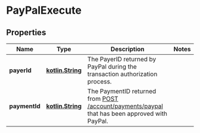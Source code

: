
# PayPalExecute

## Properties
Name | Type | Description | Notes
------------ | ------------- | ------------- | -------------
**payerId** | [**kotlin.String**](.md) | The PayerID returned by PayPal during the transaction authorization process.  | 
**paymentId** | [**kotlin.String**](.md) | The PaymentID returned from [POST /account/payments/paypal](/#operation/createPayPalPayment) that has been approved with PayPal.  | 




